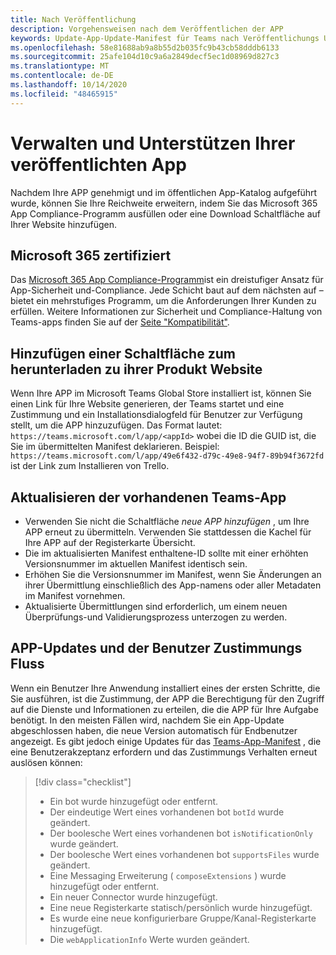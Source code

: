 ```yaml
---
title: Nach Veröffentlichung
description: Vorgehensweisen nach dem Veröffentlichen der APP
keywords: Update-App-Update-Manifest für Teams nach Veröffentlichungs Update Zertifizierung
ms.openlocfilehash: 58e81688ab9a8b55d2b035fc9b43cb58dddb6133
ms.sourcegitcommit: 25afe104d10c9a6a2849decf5ec1d08969d827c3
ms.translationtype: MT
ms.contentlocale: de-DE
ms.lasthandoff: 10/14/2020
ms.locfileid: "48465915"
---
```

# <a name="maintain-and-support-your-published-app"></a>Verwalten und Unterstützen Ihrer veröffentlichten App 

Nachdem Ihre APP genehmigt und im öffentlichen App-Katalog aufgeführt wurde, können Sie Ihre Reichweite erweitern, indem Sie das Microsoft 365 App Compliance-Programm ausfüllen oder eine Download Schaltfläche auf Ihrer Website hinzufügen.

## <a name="microsoft-365-certified"></a>Microsoft 365 zertifiziert

Das [Microsoft 365 App Compliance-Programm](./application-certification.md)ist ein dreistufiger Ansatz für App-Sicherheit und-Compliance. Jede Schicht baut auf dem nächsten auf – bietet ein mehrstufiges Programm, um die Anforderungen Ihrer Kunden zu erfüllen. Weitere Informationen zur Sicherheit und Compliance-Haltung von Teams-apps finden Sie auf der [Seite "Kompatibilität"](https://docs.microsoft.com/microsoft-365-app-certification/teams/teams-apps).

## <a name="add-a-download-button-to-your-product-site"></a>Hinzufügen einer Schaltfläche zum herunterladen zu ihrer Produkt Website

Wenn Ihre APP im Microsoft Teams Global Store installiert ist, können Sie einen Link für Ihre Website generieren, der Teams startet und eine Zustimmung und ein Installationsdialogfeld für Benutzer zur Verfügung stellt, um die APP hinzuzufügen.
Das Format lautet:  `https://teams.microsoft.com/l/app/<appId>` wobei die ID die GUID ist, die Sie im übermittelten Manifest deklarieren.
Beispiel: `https://teams.microsoft.com/l/app/49e6f432-d79c-49e8-94f7-89b94f3672fd` ist der Link zum Installieren von Trello.

## <a name="updating-your-existing-teams-app"></a>Aktualisieren der vorhandenen Teams-App

* Verwenden Sie nicht die Schaltfläche *neue APP hinzufügen* , um Ihre APP erneut zu übermitteln. Verwenden Sie stattdessen die Kachel für Ihre APP auf der Registerkarte Übersicht.
* Die im aktualisierten Manifest enthaltene-ID sollte mit einer erhöhten Versionsnummer im aktuellen Manifest identisch sein.
* Erhöhen Sie die Versionsnummer im Manifest, wenn Sie Änderungen an ihrer Übermittlung einschließlich des App-namens oder aller Metadaten im Manifest vornehmen.
* Aktualisierte Übermittlungen sind erforderlich, um einem neuen Überprüfungs-und Validierungsprozess unterzogen zu werden.

## <a name="app-updates-and-the-user-consent-flow"></a>APP-Updates und der Benutzer Zustimmungs Fluss

Wenn ein Benutzer Ihre Anwendung installiert eines der ersten Schritte, die Sie ausführen, ist die Zustimmung, der APP die Berechtigung für den Zugriff auf die Dienste und Informationen zu erteilen, die die APP für Ihre Aufgabe benötigt. In den meisten Fällen wird, nachdem Sie ein App-Update abgeschlossen haben, die neue Version automatisch für Endbenutzer angezeigt. Es gibt jedoch einige Updates für das [Teams-App-Manifest](../../../../resources/schema/manifest-schema.md) , die eine Benutzerakzeptanz erfordern und das Zustimmungs Verhalten erneut auslösen können:

 >[!div class="checklist"]
>
> * Ein bot wurde hinzugefügt oder entfernt.
> * Der eindeutige Wert eines vorhandenen bot `botId` wurde geändert.
> * Der boolesche Wert eines vorhandenen bot `isNotificationOnly` wurde geändert.
> * Der boolesche Wert eines vorhandenen bot `supportsFiles` wurde geändert.
> * Eine Messaging Erweiterung ( `composeExtensions` ) wurde hinzugefügt oder entfernt.
> * Ein neuer Connector wurde hinzugefügt.
> * Eine neue Registerkarte statisch/persönlich wurde hinzugefügt.
> * Es wurde eine neue konfigurierbare Gruppe/Kanal-Registerkarte hinzugefügt.
> * Die `webApplicationInfo` Werte wurden geändert.
>
